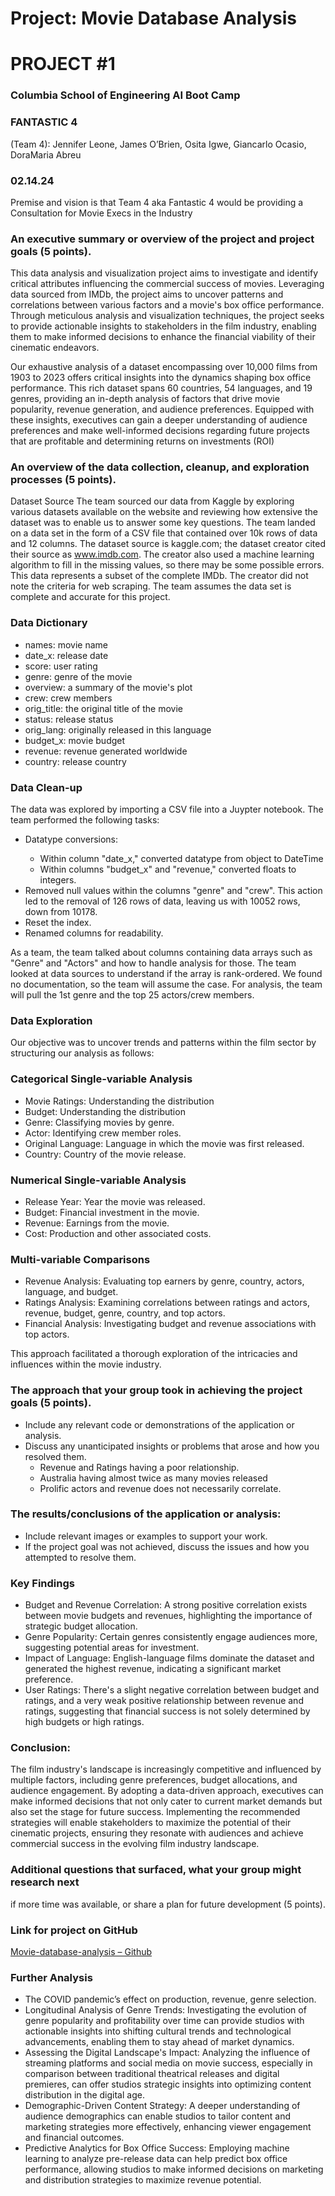 # Project: Movie Database Analysis

# PROJECT #1

### Columbia School of Engineering AI Boot Camp


### FANTASTIC 4
(Team 4): 
Jennifer Leone, 
James O’Brien, 
Osita Igwe, 
Giancarlo Ocasio, 
DoraMaria Abreu

### 02.14.24

Premise and vision is that Team 4 aka Fantastic 4 would be providing a 
Consultation for Movie Execs in the Industry



### An executive summary or overview of the project and project goals (5 points).

This data analysis and visualization project aims to investigate and identify critical attributes influencing the commercial success of movies. Leveraging data sourced from IMDb, the project aims to uncover patterns and correlations between various factors and a movie's box office performance. Through meticulous analysis and visualization techniques, the project seeks to provide actionable insights to stakeholders in the film industry, enabling them to make informed decisions to enhance the financial viability of their cinematic endeavors.

Our exhaustive analysis of a dataset encompassing over 10,000 films from 1903 to 2023 offers critical insights into the dynamics shaping box office performance. This rich dataset spans 60 countries, 54 languages, and 19 genres, providing an in-depth analysis of factors that drive movie popularity, revenue generation, and audience preferences. Equipped with these insights, executives can gain a deeper understanding of audience preferences and make well-informed decisions regarding future projects that are profitable and determining returns on investments (ROI)




### An overview of the data collection, cleanup, and exploration processes (5 points).

Dataset Source
The team sourced our data from Kaggle by exploring various datasets available on the website and reviewing how extensive the dataset was to enable us to answer some key questions. The team landed on a data set in the form of a CSV file that contained over 10k rows of data and 12 columns.
The dataset source is kaggle.com; the dataset creator cited their source as www.imdb.com. The creator also used a machine learning algorithm to fill in the missing values, so there may be some possible errors. This data represents a subset of the complete IMDb. The creator did not note the criteria for web scraping. The team assumes the data set is complete and accurate for this project.

### Data Dictionary
<ul>
<li>names: movie name</li>
<li>date_x: release date</li>
<li>score: user rating</li>
<li>genre: genre of the movie</li>
<li>overview: a summary of the movie's plot</li>
<li>crew: crew members</li>
<li>orig_title: the original title of the movie</li>
<li>status: release status</li>
<li>orig_lang: originally released in this language</li>
<li>budget_x: movie budget</li>
<li>revenue: revenue generated worldwide</li>
<li>country: release country</li>
</ul>

### Data Clean-up
The data was explored by importing a CSV file into a Juypter notebook. The team performed the following tasks:
<ul>
 <li>Datatype conversions:</li>
	<ul>
     <li>Within column "date_x," converted datatype from object to DateTime</li>
     <li>Within columns "budget_x" and "revenue," converted floats to integers.</li>
  </ul>
 <li>Removed null values within the columns "genre" and "crew". This action led to the removal of 126 rows of data, leaving us with 10052 rows, down from 10178.</li>
 <li>Reset the index.</li>
 <li>Renamed columns for readability.</li>
</ul>


As a team, the team talked about columns containing data arrays such as "Genre" and "Actors" and how to handle analysis for those. The team looked at data sources to understand if the array is rank-ordered. We found no documentation, so the team will assume the case. For analysis, the team will pull the 1st genre and the top 25 actors/crew members.


### Data Exploration
Our objective was to uncover trends and patterns within the film sector by structuring our analysis as follows:

### Categorical Single-variable Analysis
<ul>
 <li>Movie Ratings: Understanding the distribution </li>
 <li>Budget: Understanding the distribution </li>
 <li>Genre: Classifying movies by genre.</li>
 <li>Actor: Identifying crew member roles.</li>
 <li>Original Language: Language in which the movie was first released.</li>
 <li>Country: Country of the movie release.</li>
</ul>

### Numerical Single-variable Analysis
<ul>
 <li>Release Year: Year the movie was released.</li>
 <li>Budget: Financial investment in the movie.</li>
 <li>Revenue: Earnings from the movie.</li>
 <li>Cost: Production and other associated costs.</li>
</ul>

### Multi-variable Comparisons
<ul>
 <li>Revenue Analysis: Evaluating top earners by genre, country, actors, language, and budget.</li>
 <li>Ratings Analysis: Examining correlations between ratings and actors, revenue, budget, genre, country, and top actors.</li>
 <li>Financial Analysis: Investigating budget and revenue associations with top actors.</li>
</ul>


This approach facilitated a thorough exploration of the intricacies and influences within the movie industry.



### The approach that your group took in achieving the project goals (5 points).
<ul>
<li>Include any relevant code or demonstrations of the application or analysis.
<li>Discuss any unanticipated insights or problems that arose and how you resolved them.
      <ul>
        <li>Revenue and Ratings having a poor relationship.</li> 
        <li>Australia having almost twice as many movies released </li> 
        <li>Prolific actors and revenue does not necessarily correlate. </li>
      </ul>
</ul>


### The results/conclusions of the application or analysis:
<ul>
  <li>Include relevant images or examples to support your work.</li>
  <li>If the project goal was not achieved, discuss the issues and how you attempted to resolve them.</li>
</ul>


### Key Findings
<ul>
  <li>Budget and Revenue Correlation: A strong positive correlation exists between movie budgets and revenues, highlighting the importance of strategic budget allocation.</li>

  <li>Genre Popularity: Certain genres consistently engage audiences more, suggesting potential areas for investment.</li>

  <li>Impact of Language: English-language films dominate the dataset and generated the highest revenue, indicating a significant market preference.</li>

  <li>User Ratings: There's a slight negative correlation between budget and ratings, and a very weak positive relationship between revenue and ratings, suggesting that financial success is not solely determined by high budgets or high ratings.</li>
</ul>


### Conclusion:
The film industry's landscape is increasingly competitive and influenced by multiple factors, including genre preferences, budget allocations, and audience engagement. By adopting a data-driven approach, executives can make informed decisions that not only cater to current market demands but also set the stage for future success. Implementing the recommended strategies will enable stakeholders to maximize the potential of their cinematic projects, ensuring they resonate with audiences and achieve commercial success in the evolving film industry landscape.



### Additional questions that surfaced, what your group might research next 
if more time was available, or share a plan for future development (5 points).

### Link for project on GitHub
[Movie-database-analysis  – Github](https://github.com/oigwe-frx/movie-database-analysis)


### Further Analysis
<ul>
  <li>The COVID pandemic’s effect on production, revenue, genre selection.</li> 

  <li>Longitudinal Analysis of Genre Trends: Investigating the evolution of genre popularity and profitability over time can provide studios with actionable insights into shifting cultural trends and technological advancements, enabling them to stay ahead of market dynamics.</li>

  <li>Assessing the Digital Landscape's Impact: Analyzing the influence of streaming platforms and social media on movie success, especially in comparison between traditional theatrical releases and digital premieres, can offer studios strategic insights into optimizing content distribution in the digital age.</li>

  <li>Demographic-Driven Content Strategy: A deeper understanding of audience demographics can enable studios to tailor content and marketing strategies more effectively, enhancing viewer engagement and financial outcomes.</li>

  <li>Predictive Analytics for Box Office Success: Employing machine learning to analyze pre-release data can help predict box office performance, allowing studios to make informed decisions on marketing and distribution strategies to maximize revenue potential.</li>
</ul>
